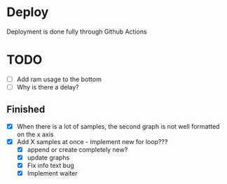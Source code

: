 # Deploy

Deployment is done fully through Github Actions

# TODO

- [ ] Add ram usage to the bottom
- [ ] Why is there a delay?

## Finished

- [x] When there is a lot of samples, the second graph is not well formatted
on the x axis
- [x] Add X samples at once - implement new for loop???
	- [x] append or create completely new?
	- [x] update graphs
	- [x] Fix info text bug
	- [x] Implement waiter
